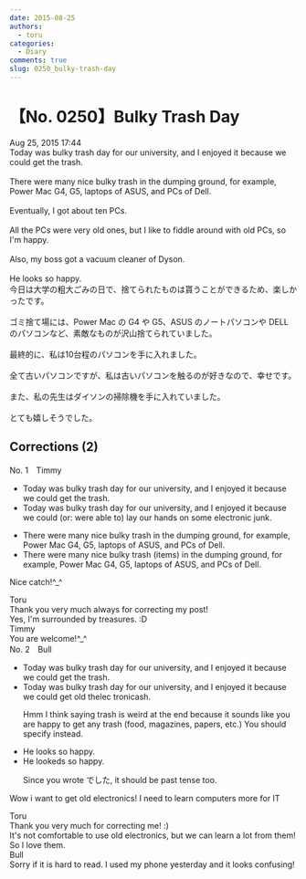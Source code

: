 ```yaml
---
date: 2015-08-25
authors:
  - toru
categories:
  - Diary
comments: true
slug: 0250_bulky-trash-day
---
```


# 【No. 0250】Bulky Trash Day
<div class="date">Aug 25, 2015 17:44</div>
<div id="post"><div id="body_show_ori">
Today was bulky trash day for our university, and I enjoyed it because we could get the trash.<br/><br/>There were many nice bulky trash in the dumping ground, for example, Power Mac G4, G5, laptops of ASUS, and PCs of Dell.<br/><br/>Eventually, I got about ten PCs.<br/><br/>All the PCs were very old ones, but I like to fiddle around with old PCs, so I'm happy.<br/><br/>Also, my boss got a vacuum cleaner of Dyson.<br/><br/>He looks so happy.
</div></div>

<!-- more -->

<div id="post_ja"><div id="body_show_mo">
今日は大学の粗大ごみの日で、捨てられたものは貰うことができるため、楽しかったです。<br/><br/>ゴミ捨て場には、Power Mac の G4 や G5、ASUS のノートパソコンや DELL のパソコンなど、素敵なものが沢山捨てられていました。<br/><br/>最終的に、私は10台程のパソコンを手に入れました。<br/><br/>全て古いパソコンですが、私は古いパソコンを触るのが好きなので、幸せです。<br/><br/>また、私の先生はダイソンの掃除機を手に入れていました。<br/><br/>とても嬉しそうでした。
</div></div>

## Corrections (2)
<div id="block"><div class="first_name"> No. 1　<span class="just_name">Timmy</span></div><div id="block2">
<ul class="correction_field">
<li class="incorrect">Today was bulky trash day for our university, and I enjoyed it because we could get the trash.</li>
<li class="corrected correct">
Today was bulky trash day for our university, and I enjoyed it because we could (or: <span class="f_blue">were able to</span>) <span class="f_blue">lay our hands on some electronic junk</span>.
</li>
</ul>
<ul class="correction_field">
<li class="incorrect">There were many nice bulky trash in the dumping ground, for example, Power Mac G4, G5, laptops of ASUS, and PCs of Dell.</li>
<li class="corrected correct">
There were many nice bulky trash (<span class="f_blue">items</span>) in the dumping ground, for example, Power Mac G4, G5, laptops of ASUS, and PCs of Dell.
</li>
</ul>
<p class="comment_small">
 Nice catch!^_^
</p>

</div><div class="name"><span class="just_name">Toru</span><br>
Thank you very much always for correcting my post!<br/>Yes, I'm surrounded by treasures. :D
</div>
<div class="name"><span class="just_name">Timmy</span><br>
You are welcome!^_^
</div>
</div>
<div id="block"><div class="first_name"> No. 2　<span class="just_name">Bull</span></div><div id="block2">
<ul class="correction_field">
<li class="incorrect">Today was bulky trash day for our university, and I enjoyed it because we could get the trash.</li>
<li class="corrected correct">
Today was bulky trash day for our university, and I enjoyed it because we could get <span class="f_red">old </span><span class="f_gray"><span class="sline">th</span></span>e<span class="f_red">lec</span><span class="f_gray"><span class="sline"> </span></span>tr<span class="f_red">onic</span><span class="f_gray"><span class="sline">a</span></span>s<span class="f_gray"><span class="sline">h</span></span>.
<p class="correction_comment">Hmm I think saying trash is weird at the end because it sounds like you are happy to get any trash (food, magazines, papers, etc.) You should specify instead.</p>
</li>
</ul>
<ul class="correction_field">
<li class="incorrect">He looks so happy.</li>
<li class="corrected correct">
He look<span class="f_red">ed</span><span class="f_gray"><span class="sline">s</span></span> so happy.
<p class="correction_comment">Since you wrote でした, it should be past tense too.</p>
</li>
</ul>
<p class="comment_small">
 Wow i want to get old electronics! I need to learn computers more for IT
</p>

</div><div class="name"><span class="just_name">Toru</span><br>
Thank you very much for correcting me! :)<br/>It's not comfortable to use old electronics, but we can learn a lot from them! So I love them.
</div>
<div class="name"><span class="just_name">Bull</span><br>
Sorry if it is hard to read. I used my phone yesterday and it looks confusing!
</div>
</div>
